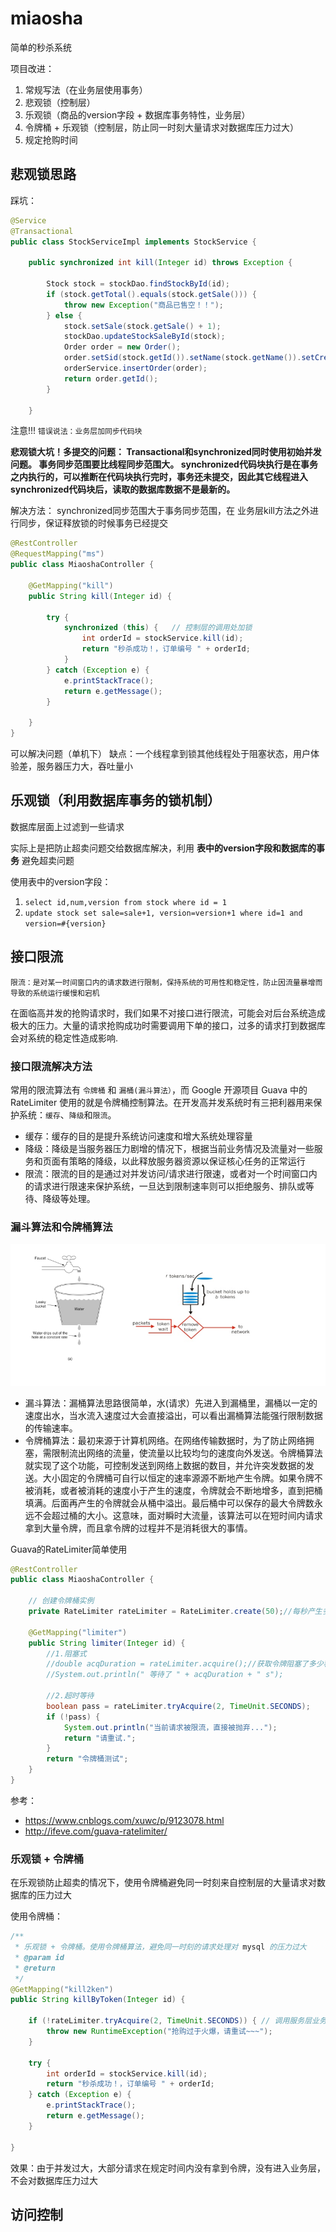 # miaosha

简单的秒杀系统

项目改进：
1. 常规写法（在业务层使用事务）
2. 悲观锁（控制层）
3. 乐观锁（商品的version字段 + 数据库事务特性，业务层）
4. 令牌桶 + 乐观锁（控制层，防止同一时刻大量请求对数据库压力过大）
5. 规定抢购时间

## 悲观锁思路

踩坑：
```java
@Service
@Transactional
public class StockServiceImpl implements StockService {

    public synchronized int kill(Integer id) throws Exception {

        Stock stock = stockDao.findStockById(id);
        if (stock.getTotal().equals(stock.getSale())) {
            throw new Exception("商品已售空！！");
        } else {
            stock.setSale(stock.getSale() + 1);
            stockDao.updateStockSaleById(stock);
            Order order = new Order();
            order.setSid(stock.getId()).setName(stock.getName()).setCreateTime(new Date());
            orderService.insertOrder(order);
            return order.getId();
        }
        
    }
```
注意!!! `错误说法：业务层加同步代码块`

**悲观锁大坑！多提交的问题：
Transactional和synchronized同时使用初始并发问题。
事务同步范围要比线程同步范围大。
synchronized代码块执行是在事务之内执行的，可以推断在代码块执行完时，事务还未提交，因此其它线程进入synchronized代码块后，读取的数据库数据不是最新的。**

解决方法：
synchronized同步范围大于事务同步范围，在 业务层kill方法之外进行同步，保证释放锁的时候事务已经提交
```java
@RestController
@RequestMapping("ms")
public class MiaoshaController {
    
    @GetMapping("kill")
    public String kill(Integer id) {

        try {
            synchronized (this) {   // 控制层的调用处加锁
                int orderId = stockService.kill(id);
                return "秒杀成功！，订单编号 " + orderId;
            }
        } catch (Exception e) {
            e.printStackTrace();
            return e.getMessage();
        }

    }
}
```

可以解决问题（单机下）
缺点：一个线程拿到锁其他线程处于阻塞状态，用户体验差，服务器压力大，吞吐量小


## 乐观锁（利用数据库事务的锁机制）

数据库层面上过滤到一些请求

实际上是把防止超卖问题交给数据库解决，利用 **表中的version字段和数据库的事务** 避免超卖问题

使用表中的version字段：
1. `select id,num,version from stock where id = 1`
2. `update stock set sale=sale+1, version=version+1 where id=1 and version=#{version}`

## 接口限流

`限流：是对某一时间窗口内的请求数进行限制，保持系统的可用性和稳定性，防止因流量暴增而导致的系统运行缓慢和宕机`

在面临高并发的抢购请求时，我们如果不对接口进行限流，可能会对后台系统造成极大的压力。大量的请求抢购成功时需要调用下单的接口，过多的请求打到数据库会对系统的稳定性造成影响.

### 接口限流解决方法

常用的限流算法有 `令牌桶` 和 `漏桶(漏斗算法）`，而 Google 开源项目 Guava 中的 RateLimiter 使用的就是令牌桶控制算法。在开发高并发系统时有三把利器用来保护系统：`缓存`、`降级`和`限流`。

- 缓存：缓存的目的是提升系统访问速度和增大系统处理容量
- 降级：降级是当服务器压力剧增的情况下，根据当前业务情况及流量对一些服务和页面有策略的降级，以此释放服务器资源以保证核心任务的正常运行
- 限流：限流的目的是通过对并发访问/请求进行限速，或者对一个时间窗口内的请求进行限速来保护系统，一旦达到限制速率则可以拒绝服务、排队或等待、降级等处理。

### 漏斗算法和令牌桶算法

<img src="images/README.assets/image-20210807014602534.png" alt="image-20210807014602534" style="zoom:80%;" />

- 漏斗算法：漏桶算法思路很简单，水(请求）先进入到漏桶里，漏桶以一定的速度出水，当水流入速度过大会直接溢出，可以看出漏桶算法能强行限制数据的传输速率。
- 令牌桶算法：最初来源于计算机网络。在网络传输数据时，为了防止网络拥塞，需限制流出网络的流量，使流量以比较均匀的速度向外发送。令牌桶算法就实现了这个功能，可控制发送到网络上数据的数目，并允许突发数据的发送。大小固定的令牌桶可自行以恒定的速率源源不断地产生令牌。如果令牌不被消耗，或者被消耗的速度小于产生的速度，令牌就会不断地增多，直到把桶填满。后面再产生的令牌就会从桶中溢出。最后桶中可以保存的最大令牌数永远不会超过桶的大小。这意味，面对瞬时大流量，该算法可以在短时间内请求拿到大量令牌，而且拿令牌的过程并不是消耗很大的事情。

Guava的RateLimiter简单使用
```java
@RestController
public class MiaoshaController {

    // 创建令牌桶实例
    private RateLimiter rateLimiter = RateLimiter.create(50);//每秒产生多少个token

    @GetMapping("limiter")
    public String limiter(Integer id) {
        //1.阻塞式
        //double acqDuration = rateLimiter.acquire();//获取令牌阻塞了多少秒
        //System.out.println(" 等待了 " + acqDuration + " s");

        //2.超时等待
        boolean pass = rateLimiter.tryAcquire(2, TimeUnit.SECONDS);
        if (!pass) {
            System.out.println("当前请求被限流，直接被抛弃...");
            return "请重试.";
        }
        return "令牌桶测试";
    }
}
```

参考：
- https://www.cnblogs.com/xuwc/p/9123078.html
- http://ifeve.com/guava-ratelimiter/


### 乐观锁 + 令牌桶

在乐观锁防止超卖的情况下，使用令牌桶避免同一时刻来自控制层的大量请求对数据库的压力过大

使用令牌桶：
```java
/**
 * 乐观锁 + 令牌桶。使用令牌桶算法，避免同一时刻的请求处理对 mysql 的压力过大
 * @param id
 * @return
 */
@GetMapping("kill2ken")
public String killByToken(Integer id) {

    if (!rateLimiter.tryAcquire(2, TimeUnit.SECONDS)) { // 调用服务层业务之前进行限流
        throw new RuntimeException("抢购过于火爆，请重试~~~");
    }
    
    try {
        int orderId = stockService.kill(id);
        return "秒杀成功！，订单编号 " + orderId;
    } catch (Exception e) {
        e.printStackTrace();
        return e.getMessage();
    }

}
```
效果：由于并发过大，大部分请求在规定时间内没有拿到令牌，没有进入业务层，不会对数据库压力过大


## 访问控制

